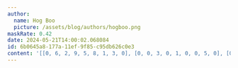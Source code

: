 ```yaml
---
author:
  name: Hog Boo
  picture: /assets/blog/authors/hogboo.png
maskRate: 0.42
date: 2024-05-21T14:00:02.068084
id: 6b0645a8-177a-11ef-9f85-c95db626c0e3
content: '[[0, 6, 2, 9, 5, 8, 1, 3, 0], [0, 0, 3, 0, 1, 0, 0, 5, 0], [0, 1, 5, 2, 0, 3, 8, 9, 4], [0, 2, 0, 3, 7, 4, 6, 8, 0], [8, 0, 6, 5, 0, 2, 0, 0, 0], [3, 0, 0, 0, 8, 0, 5, 0, 0], [2, 0, 8, 0, 0, 0, 0, 0, 5], [1, 9, 7, 8, 2, 5, 4, 6, 3], [0, 0, 4, 7, 3, 1, 0, 0, 8]]'
---
```

